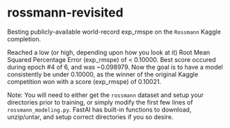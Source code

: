 # rossmann-revisited
Besting publicly-available world-record exp_rmspe on the `Rossmann` Kaggle completion.

Reached a low (or high, depending upon how you look at it) Root Mean Squared Percentage Error (exp_rmspe) of < 0.10000.
Best score occured during epoch #4 of 6, and was ~0.098979.
Now the goal is to have a model consistently be under 0.10000, as the winner of the original Kaggle competition won with
a score (exp_rmspe) of 0.10021.

Note: You will need to either get the `rossmann` dataset and setup your directories prior to training, or simply modify
the first few lines of `rossmann_modeling.py`.  FastAI has built-in functions to download, unzip/untar, and setup correct directories if you so desire.
